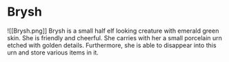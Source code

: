 # Brysh
![[Brysh.png]]
Brysh is a small half elf looking creature with emerald green skin. She is friendly and cheerful. She carries with her a small porcelain urn etched with golden details. Furthermore, she is able to disappear into this urn and store various items in it.  
